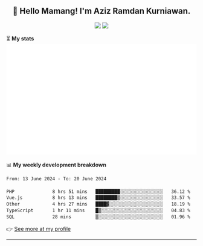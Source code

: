 <h2 align="center">👋 Hello Mamang! I'm Aziz Ramdan Kurniawan.</h2>  
<p align="center">
  <img src="https://komarev.com/ghpvc/?username=azizramdan">
  <img src="https://wakatime.com/badge/user/90056fa0-4c31-4eca-954e-2a3ac05896f9.svg">
</p>
    
⏳ **My stats**  
![](https://raw.githubusercontent.com/azizramdan/github-stats/master/generated/overview.svg#gh-dark-mode-only)

📊 **My weekly development breakdown**
<!--START_SECTION:waka-->

```txt
From: 13 June 2024 - To: 20 June 2024

PHP              8 hrs 51 mins   █████████░░░░░░░░░░░░░░░░   36.12 %
Vue.js           8 hrs 13 mins   ████████▒░░░░░░░░░░░░░░░░   33.57 %
Other            4 hrs 27 mins   ████▓░░░░░░░░░░░░░░░░░░░░   18.19 %
TypeScript       1 hr 11 mins    █▒░░░░░░░░░░░░░░░░░░░░░░░   04.83 %
SQL              28 mins         ▒░░░░░░░░░░░░░░░░░░░░░░░░   01.96 %
```

<!--END_SECTION:waka-->
👉 [See more at my profile](https://wakatime.com/@azizramdan)
***
